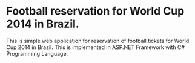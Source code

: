 Football reservation for World Cup 2014 in Brazil.
===================

This is simple web application for reservation of football tickets for World Cup 2014 in Brazil. This is implemented in ASP.NET Framework with C# Programming Language.
